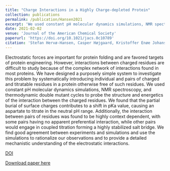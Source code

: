 ```yaml
---
title: "Charge Interactions in a Highly Charge-depleted Protein"
collection: publications
permalink: /publication/Hansen2021
excerpt: 'We used constant pH molecular dynamics simulations, NMR spectroscopy, and thermodynamic double mutant cycles to probe the structure and energetics of the interaction between the charged residues.'
date: 2021-02-02
venue: 'Journal of the American Chemical Society'
paperurl: 'https://doi.org/10.1021/jacs.0c10789'
citation: 'Stefan Hervø-Hansen, Casper Højgaard, Kristoffer Enøe Johansson, Yong Wang, Khadija Wahni, David Young, Joris Messens, Kaare Teilum, Kresten Lindorff-Larsen, and Jakob Rahr Winther. J. Am. Chem. Soc. 2021, 143, 6, 2500–2508.'
---
```


Electrostatic forces are important for protein folding and are favored targets of protein engineering. However, interactions between charged residues are difficult to study because of the complex network of interactions found in most proteins. We have designed a purposely simple system to investigate this problem by systematically introducing individual and pairs of charged and titratable residues in a protein otherwise free of such residues. We used constant pH molecular dynamics simulations, NMR spectroscopy, and thermodynamic double mutant cycles to probe the structure and energetics of the interaction between the charged residues. We found that the partial burial of surface charges contributes to a shift in pKa value, causing an aspartate to titrate in the neutral pH range. Additionally, the interaction between pairs of residues was found to be highly context dependent, with some pairs having no apparent preferential interaction, while other pairs would engage in coupled titration forming a highly stabilized salt bridge. We find good agreement between experiments and simulations and use the simulations to rationalize our observations and to provide a detailed mechanistic understanding of the electrostatic interactions.


[DOI](https://doi.org/10.1021/jacs.0c10789)

[Download paper here](https://yongwangcph.github.io/files/Hansen2021.pdf)



